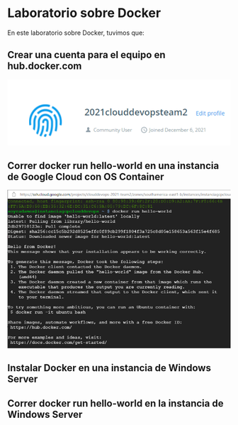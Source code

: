 # Laboratorio sobre Docker

En este laboratorio sobre Docker, tuvimos que:

## Crear una cuenta para el equipo en hub.docker.com

![Cuenta de equipo en Docker Hub](https://github.com/radamesi/clouddevops-com4-team2/blob/main/dockerlab/docker-hub-account.png "Cuenta de equipo en Docker Hub")

## Correr docker run hello-world en una instancia de Google Cloud con OS Container

![Correr docker run hello-world en GCP](https://github.com/radamesi/clouddevops-com4-team2/blob/main/dockerlab/gcp-docker-run-hello-world.png "Correr docker run hello-world en GCP")

## Instalar Docker en una instancia de Windows Server



## Correr docker run hello-world en la instancia de Windows Server

